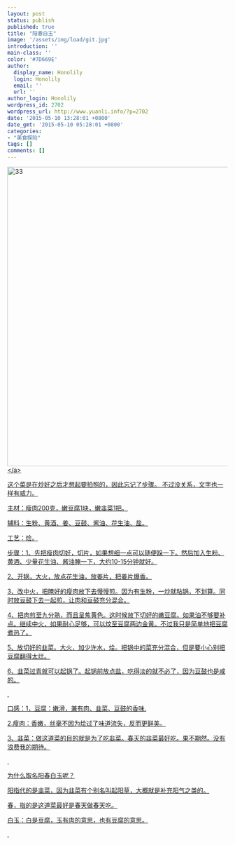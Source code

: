 ```yaml
---
layout: post
status: publish
published: true
title: "阳春白玉"
image: '/assets/img/load/git.jpg'
introduction: ''
main-class: ''
color: '#7D669E'
author:
  display_name: Honolily
  login: Honolily
  email: ''
  url: ''
author_login: Honolily
wordpress_id: 2702
wordpress_url: http://www.yuanli.info/?p=2702
date: '2015-05-10 13:28:01 +0800'
date_gmt: '2015-05-10 05:28:01 +0800'
categories:
- "美食探险"
tags: []
comments: []
---
```

<p><a href="http:&#47;&#47;www.yuanli.info&#47;archives&#47;2693.html&#47;attachment&#47;33" rel="attachment wp-att-2696"><img class="aligncenter size-full wp-image-2696" src="http:&#47;&#47;www.yuanli.info&#47;wp-content&#47;uploads&#47;2015&#47;05&#47;33.jpg" alt="33" width="742" height="683" &#47;><&#47;a></p>
<p>这个菜是在炒好之后才想起要拍照的，因此忘记了步骤。 不过没关系，文字也一样有威力。</p>
<p>主材：瘦肉200克，嫩豆腐1块，嫩韭菜1把。</p>
<p>辅料：生粉、黄酒、姜、豆鼓、酱油、花生油、盐。</p>
<p>工艺：烩。</p>
<p>步骤：1、先把瘦肉切好，切片，如果想细一点可以随便跺一下。然后加入生粉、黄酒、少量花生油、酱油腌一下，大约10-15分钟就好。</p>
<p>2、开锅，大火，放点花生油，放姜片，把姜片爆香。</p>
<p>3、改中火，把腌好的瘦肉放下去慢慢煎。因为有生粉，一炒就粘锅，不划算。同时放豆鼓下去一起煎，让肉和豆鼓充分混合。</p>
<p>4、把肉煎至九分熟，而且呈焦黄色。这时候放下切好的嫩豆腐。如果油不够要补点。继续中火，如果耐心足够，可以炆至豆腐两边金黄。不过我只是简单地把豆腐煮热了。</p>
<p>5、放切好的韭菜。大火，加少许水，烩。把锅中的菜充分混合，但是要小心别把豆腐翻得太烂。</p>
<p>6、韭菜过青就可以起锅了。起锅前放点盐，吃得淡的就不必了，因为豆鼓也是咸的。</p>
<p>&nbsp;</p>
<p>口感：1，豆腐：嫩滑，兼有肉、韭菜、豆鼓的香味.</p>
<p>2.瘦肉：香嫩，丝毫不因为烩过了味道流失，反而更鲜美。</p>
<p>3、韭菜：做这道菜的目的就是为了吃韭菜。春天的韭菜最好吃。果不期然。没有浪费我的期待。</p>
<p>&nbsp;</p>
<p>为什么取名阳春白玉呢？</p>
<p>阳指代的是韭菜，因为韭菜有个别名叫起阳草，大概就是补充阳气之类的。</p>
<p>春，指的是这道菜最好是春天做春天吃。</p>
<p>白玉：白是豆腐，玉有肉的意思，也有豆腐的意思。</p>
<p>&nbsp;</p>
